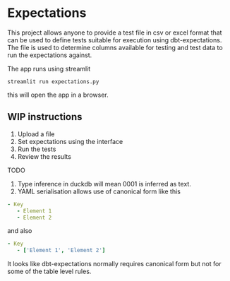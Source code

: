 # Expectations


This project allows anyone to provide a test file in csv or excel format that can be used to define tests suitable for execution using dbt-expectations. The file is used to determine columns available for testing and test data to run the expectations against.

The app runs using streamlit 

```
streamlit run expectations.py
```

this will open the app in a browser.

## WIP instructions 
1. Upload a file
2. Set expectations using the interface
3. Run the tests 
4. Review the results

TODO

1. Type inference in duckdb will mean 0001 is inferred as text. 
2. YAML serialisation allows use of canonical form like this

```yaml
- Key
   - Element 1
   - Element 2
```
 and also 

```yaml
- Key
   - ['Element 1', 'Element 2']
```

It looks like dbt-expectations normally requires canonical form but not for some of the table level rules.